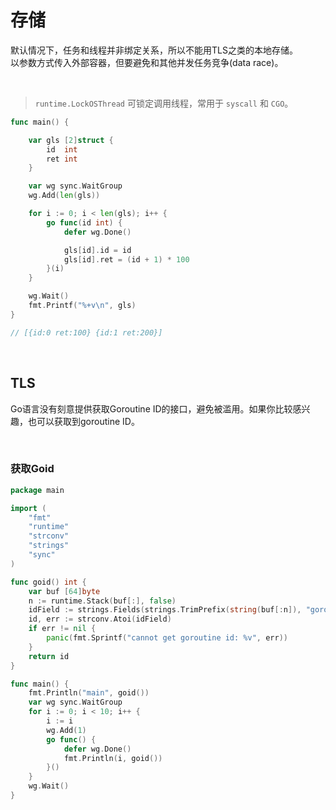 # 存储

默认情况下，任务和线程并非绑定关系，所以不能用TLS之类的本地存储。</br>
以参数方式传入外部容器，但要避免和其他并发任务竞争(data race)。</br>

&nbsp;

> `runtime.LockOSThread` 可锁定调用线程，常用于 `syscall` 和 `CGO`。

```go
func main() {

    var gls [2]struct {
        id  int
        ret int
    }

    var wg sync.WaitGroup
    wg.Add(len(gls))

    for i := 0; i < len(gls); i++ {
        go func(id int) {
            defer wg.Done()

            gls[id].id = id
            gls[id].ret = (id + 1) * 100
        }(i)
    }

    wg.Wait()
    fmt.Printf("%+v\n", gls)
}

// [{id:0 ret:100} {id:1 ret:200}]
```

&nbsp;

## TLS

Go语言没有刻意提供获取Goroutine ID的接口，避免被滥用。如果你比较感兴趣，也可以获取到goroutine ID。

&nbsp;

### 获取Goid

```go
package main

import (
    "fmt"
    "runtime"
    "strconv"
    "strings"
    "sync"
)

func goid() int {
    var buf [64]byte
    n := runtime.Stack(buf[:], false)
    idField := strings.Fields(strings.TrimPrefix(string(buf[:n]), "goroutine "))[0]
    id, err := strconv.Atoi(idField)
    if err != nil {
        panic(fmt.Sprintf("cannot get goroutine id: %v", err))
    }
    return id
}

func main() {
    fmt.Println("main", goid())
    var wg sync.WaitGroup
    for i := 0; i < 10; i++ {
        i := i
        wg.Add(1)
        go func() {
            defer wg.Done()
            fmt.Println(i, goid())
        }()
    }
    wg.Wait()
}
```
